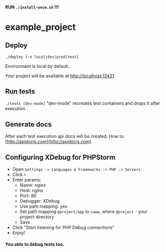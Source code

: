 #### RUN `./install-once.sh` !!!
# example_project

## Deploy

`./deploy [-e local|dev|prod|test]`

Environment is local by default.

Your project will be available at [http://localhost:12421](http://localhost:12421)

## Run tests

`./tests [dev-mode]`
"dev-mode" recreates test containers and drops it after execution.

## Generate docs

After each test execution api docs will be created. How to: [http://apidocjs.com](http://apidocjs.com)

## Configuring XDebug for PHPStorm

- Open `Settings -> Languages & Frameworks -> PHP -> Servers`
- Click `+`
- Enter params:
    - Name: nginx
    - Host: nginx
    - Port: 80
    - Debugger: XDebug
    - Use path mapping: yes
    - Set path mapping `@project/app` to `/www`, where `@project` - your project directory
    - Save
- Click "Start listening for PHP Debug connections" 
- Enjoy!

#### You able to debug tests too.
